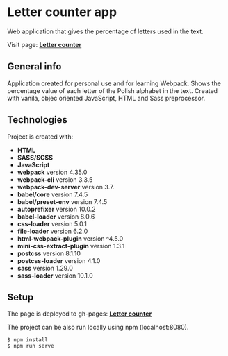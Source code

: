 # Letter counter app

Web application that gives the percentage of letters used in the text.

Visit page: **[Letter counter](https://grzegorzwirtek.github.io/Letter-counter/)**

## General info

Application created for personal use and for learning Webpack. Shows the percentage value of each letter of the Polish alphabet in the text. Created with vanila, objec oriented JavaScript, HTML and Sass preprocessor.

## Technologies

Project is created with:

- **HTML**
- **SASS/SCSS**
- **JavaScript**
- **webpack** version 4.35.0
- **webpack-cli** version 3.3.5
- **webpack-dev-server** version 3.7.
- **babel/core** version 7.4.5
- **babel/preset-env** version 7.4.5
- **autoprefixer** version 10.0.2
- **babel-loader** version 8.0.6
- **css-loader** version 5.0.1
- **file-loader** version 6.2.0
- **html-webpack-plugin** version ^4.5.0
- **mini-css-extract-plugin** version 1.3.1
- **postcss** version 8.1.10
- **postcss-loader** version 4.1.0
- **sass** version 1.29.0
- **sass-loader** version 10.1.0

## Setup

The page is deployed to gh-pages: **[Letter counter](https://grzegorzwirtek.github.io/Letter-counter/)**

The project can be also run locally using npm (localhost:8080).

```
$ npm install
$ npm run serve
```
